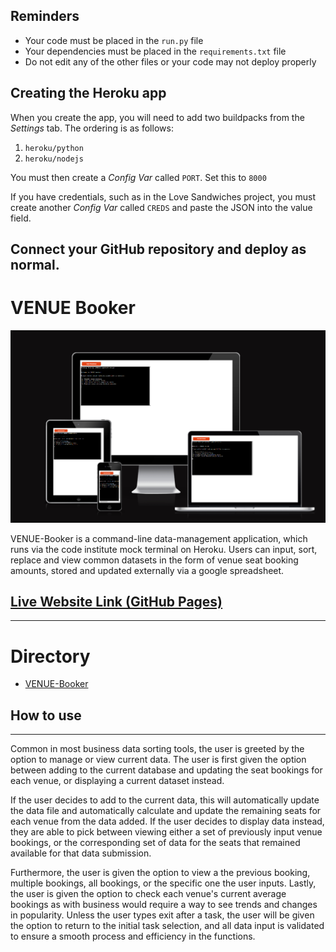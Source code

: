 ## Reminders

* Your code must be placed in the `run.py` file
* Your dependencies must be placed in the `requirements.txt` file
* Do not edit any of the other files or your code may not deploy properly

## Creating the Heroku app

When you create the app, you will need to add two buildpacks from the _Settings_ tab. The ordering is as follows:

1. `heroku/python`
2. `heroku/nodejs`

You must then create a _Config Var_ called `PORT`. Set this to `8000`

If you have credentials, such as in the Love Sandwiches project, you must create another _Config Var_ called `CREDS` and paste the JSON into the value field.

Connect your GitHub repository and deploy as normal.
------------------------------------------------------------------------------------------------------------------------------------------------------------------------
# VENUE Booker

![Responsiveness](md_images/responsive.png)

VENUE-Booker is a command-line data-management application, which runs via the code institute mock terminal on Heroku. Users can input, sort, replace and view common datasets in the form of venue seat booking amounts, stored and updated externally via a google spreadsheet.

## [Live Website Link (GitHub Pages)](liam-wb.github.io/quizology/)
---

# Directory

- [VENUE-Booker](#VENUE_Booker)

## How to use
---

Common in most business data sorting tools, the user is greeted by the option to manage or view current data. The user is first given the option between adding to the current database and updating the seat bookings for each venue, or displaying a current dataset instead. 

If the user decides to add to the current data, this will automatically update the data file and automatically calculate and update the remaining seats for each venue from the data added. If the user decides to display data instead, they are able to pick between viewing either a set of previously input venue bookings, or the corresponding set of data for the seats that remained available for that data submission. 

Furthermore, the user is given the option to view a the previous booking, multiple bookings, all bookings, or the specific one the user inputs. Lastly, the user is given the option to check each venue's current average bookings as with business would require a way to see trends and changes in popularity. Unless the user types exit after a task, the user will be given the option to return to the initial task selection, and all data input is validated to ensure a smooth process and efficiency in the functions.